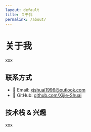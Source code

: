 ```yaml
---
layout: default
title: 关于我
permalink: /about/
---
```


# 关于我

xxx

## 联系方式

- 📧 Email: xjshuai1996@outlook.com
- 🔗 GitHub: [github.com/Xijie-Shuai](https://github.com/Xijie-Shuai)

## 技术栈 & 兴趣

xxx